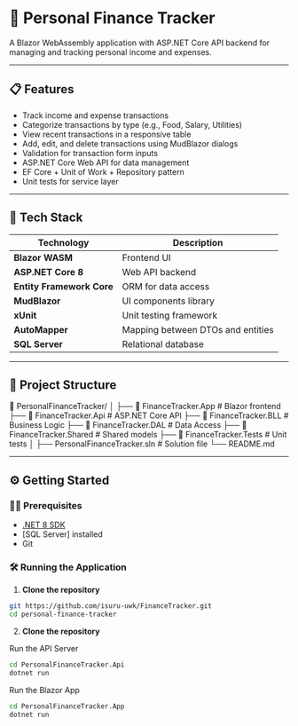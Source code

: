 # 💸 Personal Finance Tracker

A Blazor WebAssembly application with ASP.NET Core API backend for managing and tracking personal income and expenses.

---

## 📋 Features

- Track income and expense transactions
- Categorize transactions by type (e.g., Food, Salary, Utilities)
- View recent transactions in a responsive table
- Add, edit, and delete transactions using MudBlazor dialogs
- Validation for transaction form inputs
- ASP.NET Core Web API for data management
- EF Core + Unit of Work + Repository pattern
- Unit tests for service layer

---

## 🚀 Tech Stack

| Technology       | Description                            |
|------------------|----------------------------------------|
| **Blazor WASM**  | Frontend UI                            |
| **ASP.NET Core 8** | Web API backend                      |
| **Entity Framework Core** | ORM for data access           |
| **MudBlazor**    | UI components library                  |
| **xUnit**        | Unit testing framework                 |
| **AutoMapper**   | Mapping between DTOs and entities      |
| **SQL Server**   | Relational database                    |

---

## 🧩 Project Structure

📁 PersonalFinanceTracker/
│
├── 📁 FinanceTracker.App # Blazor frontend
├── 📁 FinanceTracker.Api # ASP.NET Core API
├── 📁 FinanceTracker.BLL # Business Logic
├── 📁 FinanceTracker.DAL # Data Access
├── 📁 FinanceTracker.Shared # Shared models
├── 📁 FinanceTracker.Tests # Unit tests
│
├── PersonalFinanceTracker.sln # Solution file
└── README.md

---

## ⚙️ Getting Started

### 🧑‍💻 Prerequisites

- [.NET 8 SDK](https://dotnet.microsoft.com/download)
- [SQL Server] installed
- Git

### 🛠️ Running the Application

1. **Clone the repository**

```bash
git https://github.com/isuru-uwk/FinanceTracker.git
cd personal-finance-tracker
```

2. **Clone the repository**

Run the API Server

```bash
cd PersonalFinanceTracker.Api
dotnet run
```

Run the Blazor App

```bash
cd PersonalFinanceTracker.App
dotnet run
```

